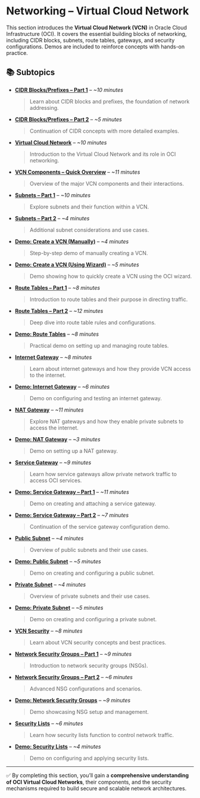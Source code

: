 # Networking – Virtual Cloud Network  

This section introduces the **Virtual Cloud Network (VCN)** in Oracle Cloud Infrastructure (OCI). It covers the essential building blocks of networking, including CIDR blocks, subnets, route tables, gateways, and security configurations. Demos are included to reinforce concepts with hands-on practice.  

## 📚 Subtopics  

- [**CIDR Blocks/Prefixes – Part 1**](CIDR-Blocks-Prefixes-Part1.md) – *~10 minutes*  
  > Learn about CIDR blocks and prefixes, the foundation of network addressing.  

- [**CIDR Blocks/Prefixes – Part 2**](CIDR-Blocks-Prefixes-Part2.md) – *~5 minutes*  
  > Continuation of CIDR concepts with more detailed examples.  

- [**Virtual Cloud Network**](Virtual-Cloud-Network.md) – *~10 minutes*  
  > Introduction to the Virtual Cloud Network and its role in OCI networking.  

- [**VCN Components – Quick Overview**](VCN-Components-Quick-Overview.md) – *~11 minutes*  
  > Overview of the major VCN components and their interactions.  

- [**Subnets – Part 1**](Subnets-Part1.md) – *~10 minutes*  
  > Explore subnets and their function within a VCN.  

- [**Subnets – Part 2**](Subnets-Part2.md) – *~4 minutes*  
  > Additional subnet considerations and use cases.  

- [**Demo: Create a VCN (Manually)**](Demo-Create-a-VCN-Manually.md) – *~4 minutes*  
  > Step-by-step demo of manually creating a VCN.  

- [**Demo: Create a VCN (Using Wizard)**](Demo-Create-a-VCN-Using-Wizard.md) – *~5 minutes*  
  > Demo showing how to quickly create a VCN using the OCI wizard.  

- [**Route Tables – Part 1**](Route-Tables-Part1.md) – *~8 minutes*  
  > Introduction to route tables and their purpose in directing traffic.  

- [**Route Tables – Part 2**](Route-Tables-Part2.md) – *~12 minutes*  
  > Deep dive into route table rules and configurations.  

- [**Demo: Route Tables**](Demo-Route-Tables.md) – *~8 minutes*  
  > Practical demo on setting up and managing route tables.  

- [**Internet Gateway**](Internet-Gateway.md) – *~8 minutes*  
  > Learn about internet gateways and how they provide VCN access to the internet.  

- [**Demo: Internet Gateway**](Demo-Internet-Gateway.md) – *~6 minutes*  
  > Demo on configuring and testing an internet gateway.  

- [**NAT Gateway**](NAT-Gateway.md) – *~11 minutes*  
  > Explore NAT gateways and how they enable private subnets to access the internet.  

- [**Demo: NAT Gateway**](Demo-NAT-Gateway.md) – *~3 minutes*  
  > Demo on setting up a NAT gateway.  

- [**Service Gateway**](Service-Gateway.md) – *~9 minutes*  
  > Learn how service gateways allow private network traffic to access OCI services.  

- [**Demo: Service Gateway – Part 1**](Demo-Service-Gateway-Part1.md) – *~11 minutes*  
  > Demo on creating and attaching a service gateway.  

- [**Demo: Service Gateway – Part 2**](Demo-Service-Gateway-Part2.md) – *~7 minutes*  
  > Continuation of the service gateway configuration demo.  

- [**Public Subnet**](Public-Subnet.md) – *~4 minutes*  
  > Overview of public subnets and their use cases.  

- [**Demo: Public Subnet**](Demo-Public-Subnet.md) – *~5 minutes*  
  > Demo on creating and configuring a public subnet.  

- [**Private Subnet**](Private-Subnet.md) – *~4 minutes*  
  > Overview of private subnets and their use cases.  

- [**Demo: Private Subnet**](Demo-Private-Subnet.md) – *~5 minutes*  
  > Demo on creating and configuring a private subnet.  

- [**VCN Security**](VCN-Security.md) – *~8 minutes*  
  > Learn about VCN security concepts and best practices.  

- [**Network Security Groups – Part 1**](Network-Security-Group-Part1.md) – *~9 minutes*  
  > Introduction to network security groups (NSGs).  

- [**Network Security Groups – Part 2**](Network-Security-Group-Part2.md) – *~6 minutes*  
  > Advanced NSG configurations and scenarios.  

- [**Demo: Network Security Groups**](Demo-Network-Security-Groups.md) – *~9 minutes*  
  > Demo showcasing NSG setup and management.  

- [**Security Lists**](Security-Lists.md) – *~6 minutes*  
  > Learn how security lists function to control network traffic.  

- [**Demo: Security Lists**](Demo-Security-Lists.md) – *~4 minutes*  
  > Demo on configuring and applying security lists.  

---

✅ By completing this section, you’ll gain a **comprehensive understanding of OCI Virtual Cloud Networks**, their components, and the security mechanisms required to build secure and scalable network architectures.  
